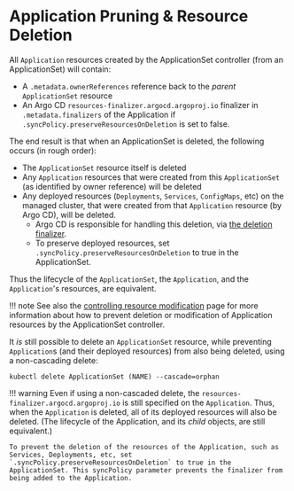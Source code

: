 # Application Pruning & Resource Deletion

All `Application` resources created by the ApplicationSet controller (from an ApplicationSet) will contain:

- A `.metadata.ownerReferences` reference back to the *parent* `ApplicationSet` resource
- An Argo CD `resources-finalizer.argocd.argoproj.io` finalizer in `.metadata.finalizers` of the Application if `.syncPolicy.preserveResourcesOnDeletion` is set to false.

The end result is that when an ApplicationSet is deleted, the following occurs (in rough order):

- The `ApplicationSet` resource itself is deleted
- Any `Application` resources that were created from this `ApplicationSet` (as identified by owner reference) will be deleted
- Any deployed resources (`Deployments`, `Services`, `ConfigMaps`, etc) on the managed cluster, that were created from that `Application` resource (by Argo CD), will be deleted.
    - Argo CD is responsible for handling this deletion, via [the deletion finalizer](../../../user-guide/app_deletion/#about-the-deletion-finalizer).
    - To preserve deployed resources, set `.syncPolicy.preserveResourcesOnDeletion` to true in the ApplicationSet.

Thus the lifecycle of the `ApplicationSet`, the `Application`, and the `Application`'s resources, are equivalent.

!!! note
    See also the [controlling resource modification](Controlling-Resource-Modification.md) page for more information about how to prevent deletion or modification of Application resources by the ApplicationSet controller.

It *is* still possible to delete an `ApplicationSet` resource, while preventing `Application`s (and their deployed resources) from also being deleted, using a non-cascading delete:
```
kubectl delete ApplicationSet (NAME) --cascade=orphan
```

!!! warning
    Even if using a non-cascaded delete, the `resources-finalizer.argocd.argoproj.io` is still specified on the `Application`. Thus, when the `Application` is deleted, all of its deployed resources will also be deleted. (The lifecycle of the Application, and its *child* objects, are still equivalent.)

    To prevent the deletion of the resources of the Application, such as Services, Deployments, etc, set `.syncPolicy.preserveResourcesOnDeletion` to true in the ApplicationSet. This syncPolicy parameter prevents the finalizer from being added to the Application.

